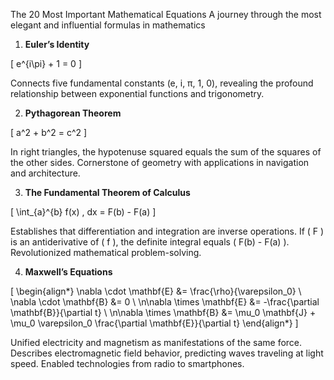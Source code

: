 The 20 Most Important Mathematical Equations
A journey through the most elegant and influential formulas in mathematics

1. **Euler’s Identity**

\[ e^{i\pi} + 1 = 0 \]

Connects five fundamental constants (e, i, π, 1, 0), revealing the profound relationship between exponential functions and trigonometry.

2. **Pythagorean Theorem**

\[ a^2 + b^2 = c^2 \]

In right triangles, the hypotenuse squared equals the sum of the squares of the other sides. Cornerstone of geometry with applications in navigation and architecture.

3. **The Fundamental Theorem of Calculus**

\[ \int_{a}^{b} f(x) \, dx = F(b) - F(a) \]

Establishes that differentiation and integration are inverse operations. If \( F \) is an antiderivative of \( f \), the definite integral equals \( F(b) - F(a) \). Revolutionized mathematical problem-solving.

4. **Maxwell’s Equations**

\[
\begin{align*}
\nabla \cdot \mathbf{E} &= \frac{\rho}{\varepsilon_0} \\
\nabla \cdot \mathbf{B} &= 0 \\
\n\nabla \times \mathbf{E} &= -\frac{\partial \mathbf{B}}{\partial t} \\
\n\nabla \times \mathbf{B} &= \mu_0 \mathbf{J} + \mu_0 \varepsilon_0 \frac{\partial \mathbf{E}}{\partial t}
\end{align*}
\]

Unified electricity and magnetism as manifestations of the same force. Describes electromagnetic field behavior, predicting waves traveling at light speed. Enabled technologies from radio to smartphones.